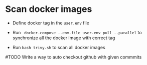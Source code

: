 

# Scan docker images

* Define docker tag in the ```user.env``` file 

* Run ``` docker-compose --env-file user.env pull --parallel``` to synchronize all the docker image with correct tag

* Run ```bash trivy.sh``` to scan all docker images

#TODO
Write a way to auto checkout github with given commmits
